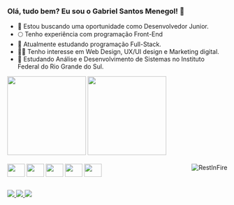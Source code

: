 ### Olá, tudo bem? Eu sou o Gabriel Santos Menegol! 👋

- 🔭 Estou buscando uma oportunidade como Desenvolvedor Junior.
- 🌕 Tenho experiência com programação Front-End
- 🌱 Atualmente estudando programação Full-Stack.
- 👨‍💻 Tenho interesse em Web Design, UX/UI design e Marketing digital.
- 📝 Estudando Análise e Desenvolvimento de Sistemas no Instituto Federal do Rio Grande do Sul.
<div>
  <a href="htts:\\(https://github.com/Gabriel-Menegol749"></a>
  <img height="180em" src="https://github-readme-stats.vercel.app/api?username=Gabriel-Menegol749&show_icons=true&theme=dark&include_all_commmits-true"/>
  <img height="180em" src="https://github-readme-stats.vercel.app/api/top-langs/?username=Gabriel-Menegol749&layout-compact&langs_count16&theme=dark"/>
</div>

<div style="display: inline_block"><br>
  <img align="center" height="30" width="40" src="https://cdn.jsdelivr.net/gh/devicons/devicon@latest/icons/html5/html5-plain.svg">
  <img align="center" height="30" width="40" src="https://cdn.jsdelivr.net/gh/devicons/devicon@latest/icons/css3/css3-plain.svg">
   <img align="center" height="30" width="40" src="https://cdn.jsdelivr.net/gh/devicons/devicon@latest/icons/javascript/javascript-original.svg">
  <img align="center" height="30" width="40" src="https://cdn.jsdelivr.net/gh/devicons/devicon@latest/icons/vscode/vscode-original.svg">
  <img align="center" height="30" width="40" src="https://cdn.jsdelivr.net/gh/devicons/devicon@latest/icons/java/java-original.svg">
  <img align="right" alt="RestInFire" src="https://br.pinterest.com/pin/652670171026681617/.gif">
  
  <!--Aprendendo mais algumas funcionalidades das linguagens presentes para poder aumentar meus conhecimentos e habilidades, e também querendo adicionar mais conhecimentos sobre outras linguagens-->
</div>

##

<div>
  <a href="https://www.linkedin.com/in/gabriel-menegol-5017592b1/" target="_balnk"><img src="https://img.shields.io/badge/LinkedIn-0077B5?style=for-the-badge&logo=linkedin&logoColor=white">
  <a href="https://wa.me/5554992603446" target="_blank"><img src="https://img.shields.io/badge/WhatsApp-25D366?style=for-the-badge&logo=whatsapp&logoColor=white">
  <a href="mailto:gsmenegol740@gmail.com"><img src="https://img.shields.io/badge/Gmail-D14836?style=for-the-badge&logo=gmail&logoColor=white">
</div>
